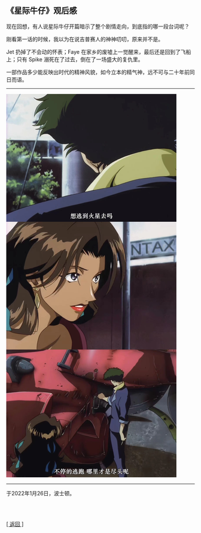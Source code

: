 ## 《星际牛仔》观后感

现在回想，有人说星际牛仔开篇暗示了整个剧情走向，到底指的哪一段台词呢？

刚看第一话的时候，我以为在说吉普赛人的神神叨叨，原来并不是。

Jet 扔掉了不会动的怀表；Faye 在家乡的废墟上一觉醒来，最后还是回到了飞船上；只有 Spike 溺死在了过去，倒在了一场盛大的复仇里。

一部作品多少能反映出时代的精神风貌，如今立本的精气神，远不可与二十年前同日而语。

------

![](星际牛仔_观后感.assets/00.png)

------

于2022年1月26日，波士顿。

<br>

<br>

[[ 返回 ]](../../../sites/proses/读后感与观后感.md)
